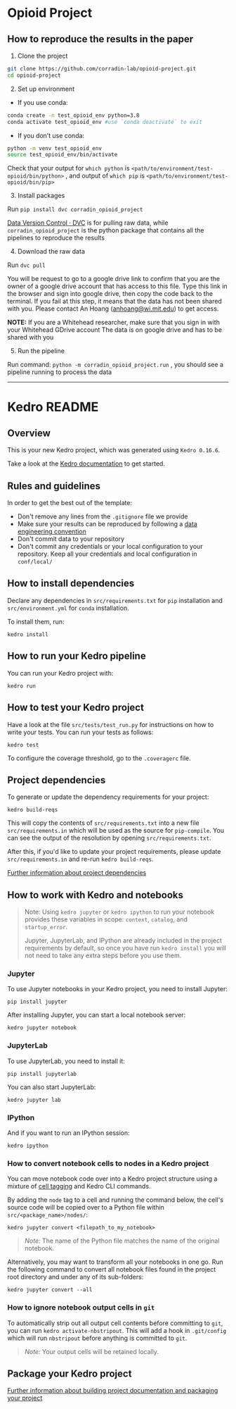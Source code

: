 # Opioid Project
## How to reproduce the results in the paper
1. Clone the project

```bash
git clone https://github.com/corradin-lab/opioid-project.git
cd opioid-project
```
2. Set up environment

- If you use conda:
```bash
conda create -n test_opioid_env python=3.8
conda activate test_opioid_env #use `conda deactivate` to exit
```
	
- If you don’t use conda:

```bash
python -m venv test_opioid_env
source test_opioid_env/bin/activate

```

Check that your output for `which python`  is `<path/to/environment/test-opioid/bin/python>` , and output of `which pip` is `<path/to/environment/test-opioid/bin/pip>`

3. Install packages

Run `pip install dvc corradin_opioid_project`

[Data Version Control · DVC](https://dvc.org/) is for pulling raw data, while `corradin_opioid_project`  is the python package that contains all the pipelines to reproduce the results

4. Download the raw data

Run `dvc pull`

You will be request to go to a google drive link to confirm that you are the owner of a google drive account that has access to this file. Type this link in the browser and sign into google drive, then copy the code back to the terminal. If you fail at this step, it means that the data has not been shared with you. Please contact An Hoang (anhoang@wi.mit.edu) to get access.

**NOTE:**  If you are a Whitehead researcher, make sure that you sign in with your Whitehead GDrive account
The data is on google drive and has to be shared with you

5. Run the pipeline

Run command: `python -m corradin_opioid_project.run` , you should see a pipeline running to process the data

---
# Kedro README
## Overview

This is your new Kedro project, which was generated using `Kedro 0.16.6`.

Take a look at the [Kedro documentation](https://kedro.readthedocs.io) to get started.

## Rules and guidelines

In order to get the best out of the template:

* Don't remove any lines from the `.gitignore` file we provide
* Make sure your results can be reproduced by following a [data engineering convention](https://kedro.readthedocs.io/en/stable/11_faq/01_faq.html#what-is-data-engineering-convention)
* Don't commit data to your repository
* Don't commit any credentials or your local configuration to your repository. Keep all your credentials and local configuration in `conf/local/`

## How to install dependencies

Declare any dependencies in `src/requirements.txt` for `pip` installation and `src/environment.yml` for `conda` installation.

To install them, run:

```
kedro install
```

## How to run your Kedro pipeline

You can run your Kedro project with:

```
kedro run
```

## How to test your Kedro project

Have a look at the file `src/tests/test_run.py` for instructions on how to write your tests. You can run your tests as follows:

```
kedro test
```

To configure the coverage threshold, go to the `.coveragerc` file.

## Project dependencies

To generate or update the dependency requirements for your project:

```
kedro build-reqs
```

This will copy the contents of `src/requirements.txt` into a new file `src/requirements.in` which will be used as the source for `pip-compile`. You can see the output of the resolution by opening `src/requirements.txt`.

After this, if you'd like to update your project requirements, please update `src/requirements.in` and re-run `kedro build-reqs`.

[Further information about project dependencies](https://kedro.readthedocs.io/en/stable/04_kedro_project_setup/01_dependencies.html#project-specific-dependencies)

## How to work with Kedro and notebooks

> Note: Using `kedro jupyter` or `kedro ipython` to run your notebook provides these variables in scope: `context`, `catalog`, and `startup_error`.
>
> Jupyter, JupyterLab, and IPython are already included in the project requirements by default, so once you have run `kedro install` you will not need to take any extra steps before you use them.

### Jupyter
To use Jupyter notebooks in your Kedro project, you need to install Jupyter:

```
pip install jupyter
```

After installing Jupyter, you can start a local notebook server:

```
kedro jupyter notebook
```

### JupyterLab
To use JupyterLab, you need to install it:

```
pip install jupyterlab
```

You can also start JupyterLab:

```
kedro jupyter lab
```

### IPython
And if you want to run an IPython session:

```
kedro ipython
```

### How to convert notebook cells to nodes in a Kedro project
You can move notebook code over into a Kedro project structure using a mixture of [cell tagging](https://jupyter-notebook.readthedocs.io/en/stable/changelog.html#cell-tags) and Kedro CLI commands.

By adding the `node` tag to a cell and running the command below, the cell's source code will be copied over to a Python file within `src/<package_name>/nodes/`:

```
kedro jupyter convert <filepath_to_my_notebook>
```
> *Note:* The name of the Python file matches the name of the original notebook.

Alternatively, you may want to transform all your notebooks in one go. Run the following command to convert all notebook files found in the project root directory and under any of its sub-folders:

```
kedro jupyter convert --all
```

### How to ignore notebook output cells in `git`
To automatically strip out all output cell contents before committing to `git`, you can run `kedro activate-nbstripout`. This will add a hook in `.git/config` which will run `nbstripout` before anything is committed to `git`.

> *Note:* Your output cells will be retained locally.

## Package your Kedro project

[Further information about building project documentation and packaging your project](https://kedro.readthedocs.io/en/stable/03_tutorial/05_package_a_project.html)
